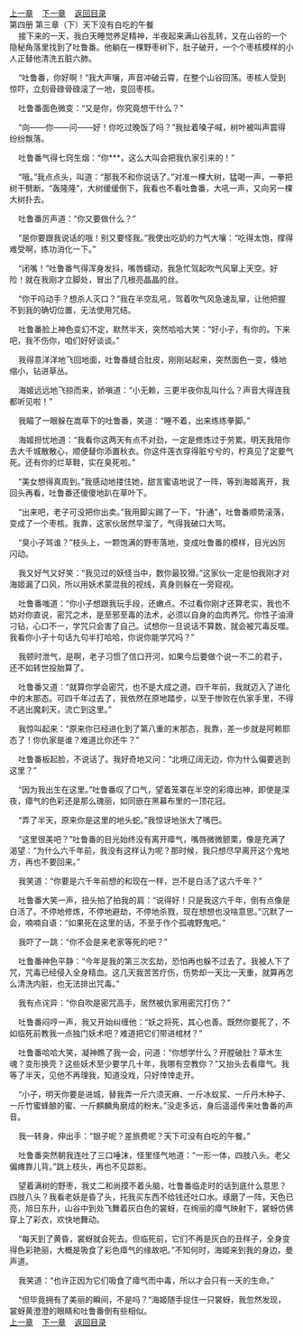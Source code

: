 
[上一章](https://github.com/xiaominghe2014/spider_book/blob/master/book/知北游/第64章.md)&nbsp;&nbsp;&nbsp;&nbsp;[下一章](https://github.com/xiaominghe2014/spider_book/blob/master/book/知北游/第66章.md)&nbsp;&nbsp;&nbsp;&nbsp;[返回目录](https://github.com/xiaominghe2014/spider_book/blob/master/book/知北游/README.md)
<br /> 第四册 第三章（下）天下没有白吃的午餐<br />
        接下来的一天，我白天睡觉养足精神，半夜起来满山谷乱转，又在山谷的一个隐秘角落里找到了吐鲁番。他躺在一棵野枣树下，肚子破开，一个个枣核模样的小人正替他清洗五脏六肺。

    “吐鲁番，你好啊！”我大声嚷，声音冲破云霄，在整个山谷回荡。枣核人受到惊吓，立刻骨碌骨碌滚了一地，变回枣核。

    吐鲁番面色微变：“又是你，你究竟想干什么？”

    “向——你——问——好！你吃过晚饭了吗？”我扯着嗓子喊，树叶被叫声震得纷纷飘落。

    吐鲁番气得七窍生烟：“你***，这么大叫会把我仇家引来的！”

    “哦。”我点点头，叫道：“那我不和你说话了。”对准一棵大树，猛喝一声，一拳把树干劈断。“轰隆隆”，大树缓缓倒下，我看也不看吐鲁番，大吼一声，又向另一棵大树扑去。

    吐鲁番厉声道：“你又要做什么？”

    “是你要跟我说话的哦！别又要怪我。”我使出吃奶的力气大嚷：“吃得太饱，撑得难受啊，练功消化一下。”

    “闭嘴！”吐鲁番气得浑身发抖，嘴唇蠕动，我急忙驾起吹气风窜上天空。好险！就在我刚才立脚处，冒出了几根亮晶晶的丝。

    “你干吗动手？想杀人灭口？”我在半空乱吼，驾着吹气风急速乱窜，让他把握不到我的确切位置，无法使用咒结。

    吐鲁番脸上神色变幻不定，默然半天，突然哈哈大笑：“好小子，有你的。下来吧，我不伤你，咱们好好谈谈。”

    我得意洋洋地飞回地面，吐鲁番缝合肚皮，刚刚站起来，突然面色一变，倏地缩小，钻进草丛。

    海姬远远地飞掠而来，娇嗔道：“小无赖，三更半夜你乱叫什么？声音大得连我都听见啦！”

    我瞄了一眼躲在嵩草下的吐鲁番，笑道：“睡不着，出来练练拳脚。”

    海姬担忧地道：“我看你这两天有点不对劲，一定是修炼过于劳累。明天我陪你去大千城散散心，顺便替你添置秋衣。你这件莲衣穿得脏兮兮的，柠真见了定要气死。还有你的烂草鞋，实在臭死啦。”

    “美女想得真周到。”我感动地搂住她，甜言蜜语地说了一阵，等到海姬离开，我回头再看，吐鲁番还傻傻地趴在草叶下。

    “出来吧，老子可没把你出卖。”我用脚尖踢了一下，“扑通”，吐鲁番顺势滚落，变成了一个枣核。我靠，这家伙居然早溜了，气得我破口大骂。

    “臭小子骂谁？”枝头上，一颗饱满的野枣落地，变成吐鲁番的模样，目光凶厉闪动。

    我又好气又好笑：“我见过的妖怪当中，数你最狡猾。”这家伙一定是怕我刚才对海姬漏了口风，所以用妖术蒙混我的视线，真身则躲在一旁窥视。

    吐鲁番嗤道：“你小子想跟我玩手段，还嫩点。不过看你刚才还算老实，我也不妨对你直说，密咒之术，是至邪至毒的法术，必须以自身的血肉养咒。你性子油滑刁钻，心口不一，学咒只会害了自己。试想你一旦说话不算数，就会被咒毒反噬。我看你小子十句话九句半打哈哈，你说你能学咒吗？”

    我顿时泄气，是啊，老子习惯了信口开河，如果今后要做个说一不二的君子，还不如转世投胎算了。

    吐鲁番又道：“就算你学会密咒，也不是大成之道。四千年前，我就迈入了进化中的末那态。可四千年过去了，我依然在原地踏步，以至于惨败在仇家手里，不得不逃出魔刹天，流亡到这里。”

    我惊叫起来：“原来你已经进化到了第八重的末那态，我靠，差一步就是阿赖耶态了！你仇家是谁？难道比你还牛？”

    吐鲁番板起脸，不说话了。我好奇地又问：“北境辽阔无边，你为什么偏要逃到这里？”

    “因为我出生在这里。”吐鲁番叹了口气，望着笼罩在半空的彩瘴出神，即使是深夜，瘴气的色彩还是那么瑰丽，如同嵌在黑幕布里的一顶花冠。

    “弄了半天，原来你是这里的地头蛇。”我惊讶地张大了嘴巴。

    “这里很美吧？”吐鲁番的目光始终没有离开瘴气，嘴唇微微颤栗，像是充满了渴望：“为什么六千年前，我没有这样认为呢？那时候，我只想尽早离开这个鬼地方，再也不要回来。”

    我笑道：“你要是六千年前想的和现在一样，岂不是白活了这六千年？”

    吐鲁番大笑一声，扭头拍了拍我的肩：“说得好！只是我这六千年，倒有点像是白活了。不停地修炼，不停地避劫，不停地杀戮，现在想想也没啥意思。”沉默了一会，喃喃自语：“如果死在这里的话，不至于作个孤魂野鬼吧。”

    我吓了一跳：“你不会是来老家等死的吧？”

    吐鲁番神色平静：“今年是我的第三次玄劫，恐怕再也躲不过去了。我被人下了咒，咒毒已经侵入全身精血。这几天我苦苦疗伤，伤势却一天比一天重，就算再怎么清洗内脏，也无法排出咒毒。”

    我有点诧异：“你自吹是密咒高手，居然被仇家用密咒打伤？”

    吐鲁番闷哼一声，我又开始纠缠他：“妖之将死，其心也善。既然你要死了，不如临死前教我一点独门妖术吧？难道把它们带进棺材？”

    吐鲁番哈哈大笑，凝神瞧了我一会，问道：“你想学什么？开膛破肚？草木生魂？变形换壳？这些妖术至少要学几十年，我哪有空教你？”又抬头去看瘴气。我等了半天，见他不再理我，知道没戏，只好悻悻走开。

    “小子，明天你要是进城，替我弄一斤六须天麻、一斤冰蚁浆、一斤丹木种子、一斤竹蜜蜂酿的蜜、一斤麒麟角磨成的粉末。”没走多远，身后遥遥传来吐鲁番的声音。

    我一转身，伸出手：“银子呢？差旅费呢？天下可没有白吃的午餐。”

    吐鲁番突然朝我连吐了三口唾沫，怪里怪气地道：“一形一体，四肢八头。老父偏瘫靠儿背。”跳上枝头，再也不见踪影。

    望着满树的野枣，我丈二和尚摸不着头脑，吐鲁番临走时的话到底什么意思？四肢八头？我看老妖是昏了头，托我买东西不给钱还吐口水。琢磨了一阵，天色已亮，旭日东升，山谷中到处飞舞着灰白色的裳蚜，在绚丽的瘴气映射下，裳蚜仿佛穿上了彩衣，欢快地舞动。

    “每天到了黄昏，裳蚜就会死去。但临死前，它们不再是灰白的丑样子，全身变得色彩艳丽，大概是吸食了彩色瘴气的缘故吧。”不知何时，海姬来到我的身边，曼声道。

    我笑道：“也许正因为它们吸食了瘴气而中毒，所以才会只有一天的生命。”

    “但毕竟拥有了美丽的瞬间，不是吗？”海姬随手捉住一只裳蚜，我忽然发现，裳蚜黄澄澄的眼睛和吐鲁番倒有些相似。
  <br />
[上一章](https://github.com/xiaominghe2014/spider_book/blob/master/book/知北游/第64章.md)&nbsp;&nbsp;&nbsp;&nbsp;[下一章](https://github.com/xiaominghe2014/spider_book/blob/master/book/知北游/第66章.md)&nbsp;&nbsp;&nbsp;&nbsp;[返回目录](https://github.com/xiaominghe2014/spider_book/blob/master/book/知北游/README.md)
